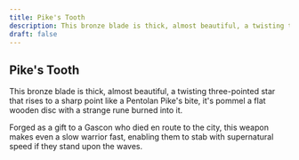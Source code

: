 ```yaml
---
title: Pike's Tooth
description: This bronze blade is thick, almost beautiful, a twisting three-pointed star that rises to a sharp point like a Pentolan Pike's bite, it's pommel a flat wooden disc with a strange rune burned into i...
draft: false
---
```


## Pike's Tooth

This bronze blade is thick, almost beautiful, a twisting three-pointed star that rises to a sharp point like a Pentolan Pike's bite, it's pommel a flat wooden disc with a strange rune burned into it.

Forged as a gift to a Gascon who died en route to the city, this weapon makes even a slow warrior fast, enabling them to stab with supernatural speed if they stand upon the waves.
